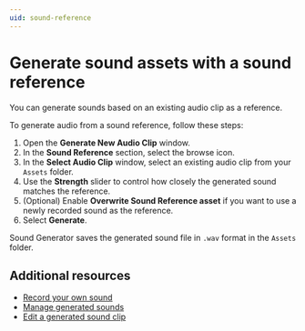 ```yaml
---
uid: sound-reference
---
```


# Generate sound assets with a sound reference

You can generate sounds based on an existing audio clip as a reference.

To generate audio from a sound reference, follow these steps: 

1. Open the **Generate New Audio Clip** window.
1. In the **Sound Reference** section, select the browse icon. 
1. In the **Select Audio Clip** window, select an existing audio clip from your `Assets` folder. 
1. Use the **Strength** slider to control how closely the generated sound matches the reference.
1. (Optional) Enable **Overwrite Sound Reference asset** if you want to use a newly recorded sound as the reference.
1. Select **Generate**.

Sound Generator saves the generated sound file in `.wav` format in the `Assets` folder.

## Additional resources

* [Record your own sound](xref:sound-record)
* [Manage generated sounds](xref:sound-manage)
* [Edit a generated sound clip](xref:sound-edit)